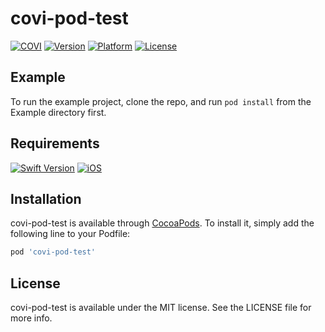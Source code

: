 # covi-pod-test
[![COVI](https://img.shields.io/badge/covi-iOS_SDK-brightgreen.svg)](https://github.com/covi-ensil/covi-pod-test)
[![Version](https://img.shields.io/cocoapods/v/covi-pod-test.svg?style=flat)](https://cocoapods.org/pods/covi-pod-test)
[![Platform](https://img.shields.io/cocoapods/p/covi-pod-test.svg?style=flat)](https://cocoapods.org/pods/covi-pod-test)
[![License](https://img.shields.io/cocoapods/l/covi-pod-test.svg?style=flat)](https://cocoapods.org/pods/covi-pod-test)

## Example

To run the example project, clone the repo, and run `pod install` from the Example directory first.

## Requirements
[![Swift Version](https://img.shields.io/badge/Swift-5.0-magenta.svg)](https://swift.org)
[![iOS](https://img.shields.io/badge/iOS-12-blue.svg)](https://developer.apple.com/ios/)

## Installation

covi-pod-test is available through [CocoaPods](https://cocoapods.org). To install
it, simply add the following line to your Podfile:

```ruby
pod 'covi-pod-test'
```

## License

covi-pod-test is available under the MIT license. See the LICENSE file for more info.
